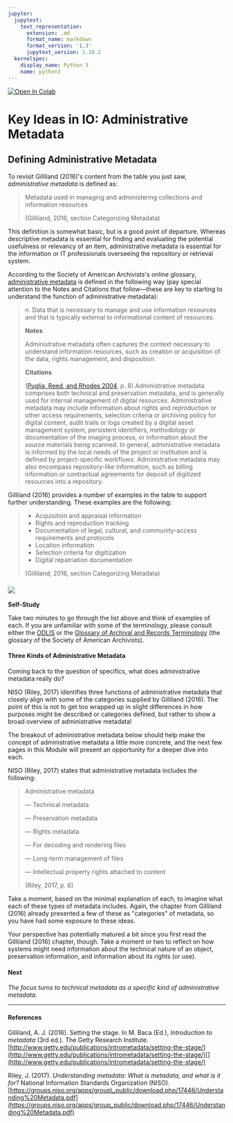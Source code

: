 ```yaml
---
jupyter:
  jupytext:
    text_representation:
      extension: .md
      format_name: markdown
      format_version: '1.3'
      jupytext_version: 1.10.2
  kernelspec:
    display_name: Python 3
    name: python3
---
```


<!-- #region id="view-in-github" colab_type="text" -->
<a href="https://colab.research.google.com/github/e3la/Organizing-Information-in-Information-Agencies/blob/master/mod7_d.ipynb" target="_parent"><img src="https://colab.research.google.com/assets/colab-badge.svg" alt="Open In Colab"/></a>
<!-- #endregion -->

<!-- #region id="yc9vkJxZUlH7" -->
Key Ideas in IO: Administrative Metadata
========================================

**Defining Administrative Metadata**
------------------------------------

To revisit Gilliland (2016)'s content from the table you just saw, _administrative metadata_ is defined as:

> Metadata used in managing and administering collections and information resources
> 
> (Gilliland, 2016, section Categorizing Metadata)

This definition is somewhat basic, but is a good point of departure. Whereas descriptive metadata is essential for finding and evaluating the potential usefulness or relevancy of an item, administrative metadata is essential for the information or IT professionals overseeing the repository or retrieval system. 

According to the Society of American Archivists's online glossary, [administrative metadata](https://dictionary.archivists.org/entry/administrative-metadata.html) is defined in the following way (pay special attention to the Notes and Citations that follow—these are key to starting to understand the function of administrative metadata):

> n. Data that is necessary to manage and use information resources and that is typically external to informational content of resources.
> 
> **Notes**
> 
> Administrative metadata often captures the context necessary to understand information resources, such as creation or acquisition of the data, rights management, and disposition.
> 
> **Citations**
> 
> ([Puglia, Reed, and Rhodes 2004](https://dictionary.archivists.org/sources.html#1434), p. 8) Administrative metadata comprises both technical and preservation metadata, and is generally used for internal management of digital resources. Administrative metadata may include information about rights and reproduction or other access requirements, selection criteria or archiving policy for digital content, audit trails or logs created by a digital asset management system, persistent identifiers, methodology or documentation of the imaging process, or information about the source materials being scanned. In general, administrative metadata is informed by the local needs of the project or institution and is defined by project-specific workflows. Administrative metadata may also encompass repository-like information, such as billing information or contractual agreements for deposit of digitized resources into a repository.

Gilliland (2016) provides a number of examples in the table to support further understanding. These examples are the following:

> *   Acquisition and appraisal information
> *   Rights and reproduction tracking
> *   Documentation of legal, cultural, and community-access requirements and protocols
> *   Location information
> *   Selection criteria for digitization
> *   Digital repatriation documentation
> 
> (Gilliland, 2016, section Categorizing Metadata)

### ![](https://missouri.instructure.com/courses/10640/files/7506582/download)  
**Self-Study**

Take two minutes to go through the list above and think of examples of each. If you are unfamiliar with some of the terminology, please consult either the [ODLIS](https://products.abc-clio.com/ODLIS/odlis_about.aspx) or the [Glossary of Archival and Records Terminology](https://www2.archivists.org/glossary) (the glossary of the Society of American Archivists).

#### Three Kinds of Administrative Metadata

Coming back to the question of specifics, what does administrative metadata really do?

NISO (Riley, 2017) identifies three functions of administrative metadata that closely align with some of the categories supplied by Gilliland (2016). The point of this is not to get too wrapped up in slight differences in how purposes might be described or categories defined, but rather to show a broad overview of administrative metadata!

The breakout of administrative metadata below should help make the concept of administrative metadata a little more concrete, and the next few pages in this Module will present an opportunity for a deeper dive into each. 

NISO (Riley, 2017) states that administrative metadata includes the following: 

> Administrative metadata
> 
> — Technical metadata
> 
> — Preservation metadata
> 
> — Rights metadata
> 
> — For decoding and rendering files
> 
> — Long-term management of files
> 
> — Intellectual property rights attached to content
> 
> (Riley, 2017, p. 6)

Take a moment, based on the minimal explanation of each, to imagine what each of these types of metadata includes. Again, the chapter from Gilliland (2016) already presented a few of these as "categories" of metadata, so you have had some exposure to these ideas. 

Your perspective has potentially matured a bit since you first read the Gilliland (2016) chapter, though. Take a moment or two to reflect on how systems might need information about the technical nature of an object, preservation information, and information about its rights (or use). 

#### **Next**

_The focus turns to technical metadata as a specific kind of administrative metadata._

* * *

#### References

Gilliland, A. J. (2016). Setting the stage. In M. Baca (Ed.), _Introduction to metadata_ (3rd ed.). The Getty Research Institute. [http://www.getty.edu/publications/intrometadata/setting-the-stage/](http://www.getty.edu/publications/intrometadata/setting-the-stage/)[](http://www.getty.edu/publications/intrometadata/setting-the-stage/)

Riley, J. (2017). _Understanding metadata: What is metadata, and what is it for?_ National Information Standards Organization (NISO). [https://groups.niso.org/apps/group\_public/download.php/17446/Understanding%20Metadata.pdf](https://groups.niso.org/apps/group_public/download.php/17446/Understanding%20Metadata.pdf)
<!-- #endregion -->
